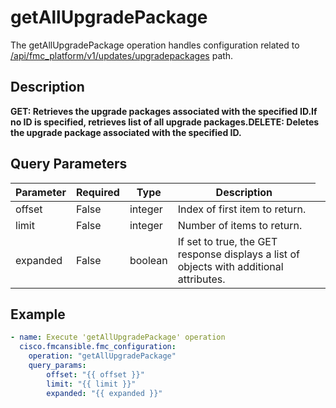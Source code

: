 # getAllUpgradePackage

The getAllUpgradePackage operation handles configuration related to [/api/fmc_platform/v1/updates/upgradepackages](/paths//api/fmc_platform/v1/updates/upgradepackages.md) path.&nbsp;
## Description
**GET: Retrieves the upgrade packages associated with the specified ID.If no ID is specified, retrieves list of all upgrade packages.DELETE: Deletes the upgrade package associated with the specified ID.**

## Query Parameters
| Parameter | Required | Type | Description |
| --------- | -------- | ---- | ----------- |
| offset | False | integer <td colspan=3> Index of first item to return. |
| limit | False | integer <td colspan=3> Number of items to return. |
| expanded | False | boolean <td colspan=3> If set to true, the GET response displays a list of objects with additional attributes. |

## Example
```yaml
- name: Execute 'getAllUpgradePackage' operation
  cisco.fmcansible.fmc_configuration:
    operation: "getAllUpgradePackage"
    query_params:
        offset: "{{ offset }}"
        limit: "{{ limit }}"
        expanded: "{{ expanded }}"

```